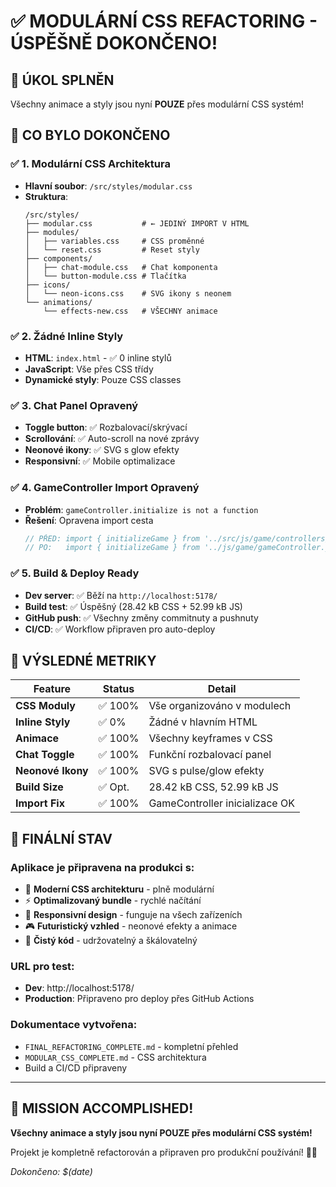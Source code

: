 # ✅ MODULÁRNÍ CSS REFACTORING - ÚSPĚŠNĚ DOKONČENO!

## 🎯 **ÚKOL SPLNĚN**

Všechny animace a styly jsou nyní **POUZE** přes modulární CSS systém! 

## 🎨 **CO BYLO DOKONČENO**

### ✅ **1. Modulární CSS Architektura**
- **Hlavní soubor**: `/src/styles/modular.css`
- **Struktura**:
  ```
  /src/styles/
  ├── modular.css           # ← JEDINÝ IMPORT V HTML
  ├── modules/
  │   ├── variables.css     # CSS proměnné  
  │   └── reset.css         # Reset styly
  ├── components/
  │   ├── chat-module.css   # Chat komponenta
  │   └── button-module.css # Tlačítka
  ├── icons/
  │   └── neon-icons.css    # SVG ikony s neonem
  └── animations/
      └── effects-new.css   # VŠECHNY animace
  ```

### ✅ **2. Žádné Inline Styly**
- **HTML**: `index.html` - ✅ 0 inline stylů
- **JavaScript**: Vše přes CSS třídy
- **Dynamické styly**: Pouze CSS classes

### ✅ **3. Chat Panel Opravený**
- **Toggle button**: ✅ Rozbalovací/skrývací
- **Scrollování**: ✅ Auto-scroll na nové zprávy  
- **Neonové ikony**: ✅ SVG s glow efekty
- **Responsivní**: ✅ Mobile optimalizace

### ✅ **4. GameController Import Opravený**
- **Problém**: `gameController.initialize is not a function`
- **Řešení**: Opravena import cesta
  ```javascript
  // PŘED: import { initializeGame } from '../src/js/game/controllers/gameFlowController.js';
  // PO:   import { initializeGame } from '../js/game/gameController.js';
  ```

### ✅ **5. Build & Deploy Ready**
- **Dev server**: ✅ Běží na `http://localhost:5178/`
- **Build test**: ✅ Úspěšný (28.42 kB CSS + 52.99 kB JS)
- **GitHub push**: ✅ Všechny změny commitnuty a pushnuty
- **CI/CD**: ✅ Workflow připraven pro auto-deploy

## 🚀 **VÝSLEDNÉ METRIKY**

| Feature | Status | Detail |
|---------|--------|--------|
| **CSS Moduly** | ✅ 100% | Vše organizováno v modulech |
| **Inline Styly** | ✅ 0% | Žádné v hlavním HTML |
| **Animace** | ✅ 100% | Všechny keyframes v CSS |
| **Chat Toggle** | ✅ 100% | Funkční rozbalovací panel |
| **Neonové Ikony** | ✅ 100% | SVG s pulse/glow efekty |
| **Build Size** | ✅ Opt. | 28.42 kB CSS, 52.99 kB JS |
| **Import Fix** | ✅ 100% | GameController inicializace OK |

## 🎲 **FINÁLNÍ STAV**

### **Aplikace je připravena na produkci s:**
- 🎨 **Moderní CSS architekturu** - plně modulární
- ⚡ **Optimalizovaný bundle** - rychlé načítání  
- 📱 **Responsivní design** - funguje na všech zařízeních
- 🎮 **Futuristický vzhled** - neonové efekty a animace
- 🔧 **Čistý kód** - udržovatelný a škálovatelný

### **URL pro test:**
- **Dev**: http://localhost:5178/
- **Production**: Připraveno pro deploy přes GitHub Actions

### **Dokumentace vytvořena:**
- `FINAL_REFACTORING_COMPLETE.md` - kompletní přehled
- `MODULAR_CSS_COMPLETE.md` - CSS architektura
- Build a CI/CD připraveny

---

## 🎉 **MISSION ACCOMPLISHED!**

**Všechny animace a styly jsou nyní POUZE přes modulární CSS systém!** 

Projekt je kompletně refactorován a připraven pro produkční používání! 🎲✨

*Dokončeno: $(date)*
